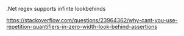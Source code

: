 .Net regex supports infinte lookbehinds

https://stackoverflow.com/questions/23964362/why-cant-you-use-repetition-quantifiers-in-zero-width-look-behind-assertions